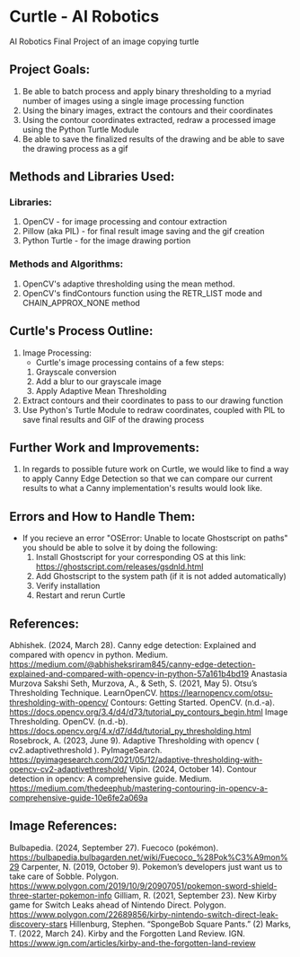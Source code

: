 # Curtle - AI Robotics
 AI Robotics Final Project of an image copying turtle 

## Project Goals:
1. Be able to batch process and apply binary thresholding to a myriad number of images using a single image processing function
2. Using the binary images, extract the contours and their coordinates
3. Using the contour coordinates extracted, redraw a processed image using the Python Turtle Module
4. Be able to save the finalized results of the drawing and be able to save the drawing process as a gif


## Methods and Libraries Used:
### Libraries:
1. OpenCV - for image processing and contour extraction
2. Pillow (aka PIL) - for final result image saving and the gif creation
3. Python Turtle - for the image drawing portion

### Methods and Algorithms:
1. OpenCV's adaptive thresholding using the mean method.
2. OpenCV's findContours function using the RETR_LIST mode and CHAIN_APPROX_NONE method

## Curtle's Process Outline:
1. Image Processing:
    - Curtle's image processing contains of a few steps:
    1. Grayscale conversion
    2. Add a blur to our grayscale image
    3. Apply Adaptive Mean Thresholding
2. Extract contours and their coordinates to pass to our drawing function
3. Use Python's Turtle Module to redraw coordinates, coupled with PIL to save final results and GIF of the drawing process

## Further Work and Improvements:
1. In regards to possible future work on Curtle, we would like to find a way to apply Canny Edge Detection so that we can compare our current results to what a Canny implementation's results would look like.

## Errors and How to Handle Them:
- If you recieve an error "OSError: Unable to locate Ghostscript on paths" you should be able to solve it by doing the following:
    1. Install Ghostscript for your corresponding OS at this link: https://ghostscript.com/releases/gsdnld.html
    2. Add Ghostscript to the system path (if it is not added automatically)
    3. Verify installation
    4. Restart and rerun Curtle

## References:
Abhishek. (2024, March 28). Canny edge detection: Explained and compared with opencv in python. Medium. https://medium.com/@abhisheksriram845/canny-edge-detection-explained-and-compared-with-opencv-in-python-57a161b4bd19
Anastasia Murzova    Sakshi Seth, Murzova, A., & Seth, S. (2021, May 5). Otsu’s Thresholding Technique. LearnOpenCV. https://learnopencv.com/otsu-thresholding-with-opencv/
Contours: Getting Started. OpenCV. (n.d.-a). https://docs.opencv.org/3.4/d4/d73/tutorial_py_contours_begin.html
Image Thresholding. OpenCV. (n.d.-b). https://docs.opencv.org/4.x/d7/d4d/tutorial_py_thresholding.html
Rosebrock, A. (2023, June 9). Adaptive Thresholding with opencv ( cv2.adaptivethreshold ). PyImageSearch. https://pyimagesearch.com/2021/05/12/adaptive-thresholding-with-opencv-cv2-adaptivethreshold/
Vipin. (2024, October 14). Contour detection in opencv: A comprehensive guide. Medium. https://medium.com/thedeephub/mastering-contouring-in-opencv-a-comprehensive-guide-10e6fe2a069a 
## Image References:
Bulbapedia. (2024, September 27). Fuecoco (pokémon). https://bulbapedia.bulbagarden.net/wiki/Fuecoco_%28Pok%C3%A9mon%29
Carpenter, N. (2019, October 9). Pokemon’s developers just want us to take care of Sobble. Polygon. https://www.polygon.com/2019/10/9/20907051/pokemon-sword-shield-three-starter-pokemon-info
Gilliam, R. (2021, September 23). New Kirby game for Switch Leaks ahead of Nintendo Direct. Polygon. https://www.polygon.com/22689856/kirby-nintendo-switch-direct-leak-discovery-stars
Hillenburg, Stephen. “SpongeBob Square Pants.” (2)
Marks, T. (2022, March 24). Kirby and the Forgotten Land Review. IGN. https://www.ign.com/articles/kirby-and-the-forgotten-land-review 